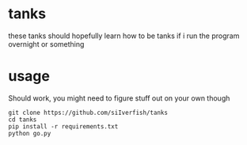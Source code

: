 # tanks

these tanks should hopefully learn how to be tanks if i run the program overnight or something

# usage

Should work, you might need to figure stuff out on your own though

```
git clone https://github.com/siIverfish/tanks
cd tanks
pip install -r requirements.txt
python go.py
```
